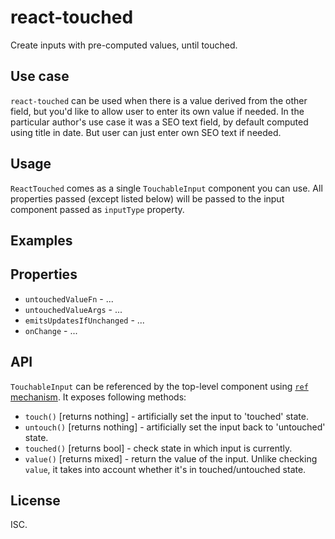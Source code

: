 # react-touched

Create inputs with pre-computed values, until touched.

## Use case

`react-touched` can be used when there is a value derived from the other field, but you'd like to allow user to enter its own value if needed. In the particular author's use case it was a SEO text field, by default computed using title in date. But user can just enter own SEO text if needed.

## Usage

`ReactTouched` comes as a single `TouchableInput` component you can use. All properties passed (except listed below) will be passed to the input component passed as `inputType` property.

## Examples

## Properties

* `untouchedValueFn` - ...
* `untouchedValueArgs` - ...
* `emitsUpdatesIfUnchanged` - ...
* `onChange` - ...

## API

`TouchableInput` can be referenced by the top-level component using [`ref` mechanism](https://facebook.github.io/react/docs/more-about-refs.html). It exposes following methods:

* `touch()` [returns nothing]  - artificially set the input to 'touched' state.
* `untouch()` [returns nothing] - artificially set the input back to 'untouched' state.
* `touched()` [returns bool] - check state in which input is currently.
* `value()` [returns mixed] - return the value of the input. Unlike checking `value`, it takes into account whether it's in touched/untouched state.

## License

ISC.



